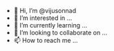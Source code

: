 - 👋 Hi, I’m @vijusonnad
- 👀 I’m interested in ...
- 🌱 I’m currently learning ...
- 💞️ I’m looking to collaborate on ...
- 📫 How to reach me ...

<!---
vijusonnad/vijusonnad is a ✨ special ✨ repository because its `README.md` (this file) appears on your GitHub profile.
You can click the Preview link to take a look at your changes.
--->
